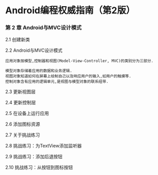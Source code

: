 # Android编程权威指南（第2版）

### 第 2 章      Android与MVC设计模式

2.1  创建新类

2.2  Android与MVC设计模式
```
应用对象按模型,控制器和视图(Model-View-Controller, MVC)的类别分为三部分.

模型对象存储着应用的数据和业务逻辑.
视图对象知道如何在屏幕上绘制自己以及响应用户的输入,如用户的触摸等.
控制对象含有应用的逻辑单元,是视图与模型对象的联系纽带.
```

2.3  更新视图层

2.4  更新控制层

2.5  在设备上运行应用

2.6  添加图标资源

2.7  关于挑战练习

2.8  挑战练习：为TextView添加监听器

2.9  挑战练习：添加后退按钮

2.10 挑战练习：从按钮到图标按钮
